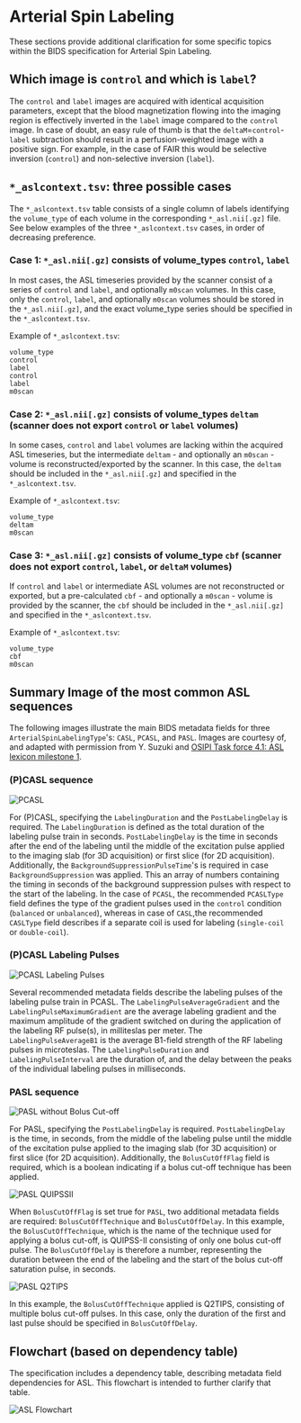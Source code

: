 # Arterial Spin Labeling

These sections provide additional clarification for some specific topics within the BIDS specification for Arterial Spin Labeling.

## Which image is `control` and which is `label`?

The `control` and `label` images are acquired with identical acquisition parameters,
except that the blood magnetization flowing into the imaging region is effectively inverted
in the `label` image compared to the `control` image.
In case of doubt, an easy rule of thumb is that the `deltaM`=`control`-`label` subtraction
should result in a perfusion-weighted image with a positive sign.
For example, in the case of FAIR this would be selective inversion (`control`)
and non-selective inversion (`label`).

## `*_aslcontext.tsv`: three possible cases

The `*_aslcontext.tsv` table consists of a single column of labels identifying the `volume_type` of each volume in the corresponding `*_asl.nii[.gz]` file.
See below examples of the three `*_aslcontext.tsv` cases, in order of decreasing preference.

### Case 1: `*_asl.nii[.gz]` consists of volume_types `control`, `label`

In most cases, the ASL timeseries provided by the scanner consist of a series
of `control` and `label`, and optionally `m0scan` volumes.
In this case, only the `control`, `label`, and optionally `m0scan` volumes should be stored in the `*_asl.nii[.gz]`,
and the exact volume_type series should be specified in the `*_aslcontext.tsv`.

Example of `*_aslcontext.tsv`:

```Text
volume_type
control
label
control
label
m0scan
```

### Case 2: `*_asl.nii[.gz]` consists of volume_types `deltam` (scanner does not export `control` or `label` volumes)

In some cases, `control` and `label` volumes are lacking within the acquired ASL timeseries,
but the intermediate `deltam` - and optionally an `m0scan` -
volume is reconstructed/exported by the scanner.
In this case, the `deltam` should be included in the `*_asl.nii[.gz]` and specified in the `*_aslcontext.tsv`.

Example of `*_aslcontext.tsv`:

```Text
volume_type
deltam
m0scan
```

### Case 3: `*_asl.nii[.gz]` consists of volume_type `cbf` (scanner does not export `control`, `label`, or `deltaM` volumes)

If `control` and `label` or intermediate ASL volumes are not reconstructed or exported,
but a pre-calculated `cbf` - and optionally a `m0scan` - volume is provided by the scanner,
the `cbf` should be included in the `*_asl.nii[.gz]` and specified in the `*_aslcontext.tsv`.

Example of `*_aslcontext.tsv`:

```Text
volume_type
cbf
m0scan
```

## Summary Image of the most common ASL sequences

The following images illustrate the main BIDS metadata fields for three `ArterialSpinLabelingType`'s:
`CASL`, `PCASL`, and `PASL`.
Images are courtesy of, and adapted with permission from
Y. Suzuki and [OSIPI Task force 4.1: ASL lexicon milestone 1](https://osipi.github.io/task-force-4-1/).

### (P)CASL sequence

![PCASL](../04-modality-specific-files/images/asl_pcasl_sequence.png)

For (P)CASL, specifying the `LabelingDuration` and the `PostLabelingDelay` is required.
The `LabelingDuration` is defined as the total duration of the labeling pulse train in seconds.
`PostLabelingDelay` is the time in seconds after the end of the labeling until the middle of the excitation pulse applied
to the imaging slab (for 3D acquisition) or first slice (for 2D acquisition).
Additionally, the `BackgroundSuppressionPulseTime`'s is required in case `BackgroundSuppression` was applied.
This an array of numbers containing the timing in seconds of the background suppression pulses
with respect to the start of the labeling.
In the case of `PCASL`, the recommended `PCASLType` field defines the type of the gradient pulses
used in the `control` condition (`balanced` or `unbalanced`),
whereas in case of `CASL`,the recommended `CASLType` field describes if a separate coil is used for labeling
(`single-coil` or `double-coil`).

### (P)CASL Labeling Pulses

![PCASL Labeling Pulses](../04-modality-specific-files/images/asl_pcasl_labeling_pulses.png)

Several recommended metadata fields describe the labeling pulses of the labeling pulse train in PCASL.
The `LabelingPulseAverageGradient` and the `LabelingPulseMaximumGradient` are the average labeling gradient
and the maximum amplitude of the gradient switched on during the application of the labeling RF pulse(s),
in milliteslas per meter.
The `LabelingPulseAverageB1` is the average B1-field strength of the RF labeling pulses in microteslas.
The `LabelingPulseDuration` and `LabelingPulseInterval` are the duration of,
and the delay between the peaks of the individual labeling pulses in milliseconds.

### PASL sequence

![PASL without Bolus Cut-off](../04-modality-specific-files/images/asl_pasl_boluscutoff_false.png)

For PASL, specifying the `PostLabelingDelay` is required.
`PostLabelingDelay` is the time, in seconds, from the middle of the labeling pulse until the middle of
the excitation pulse applied to the imaging slab (for 3D acquisition) or first slice (for 2D acquisition).
Additionally, the `BolusCutOffFlag` field is required,
which is a boolean indicating if a bolus cut-off technique has been applied.

![PASL QUIPSSII](../04-modality-specific-files/images/asl_pasl_boluscutoff_true_quipssII.png)

When `BolusCutOffFlag` is set true for `PASL`, two additional metadata fields are required:
`BolusCutOffTechnique` and `BolusCutOffDelay`.
In this example, the `BolusCutOffTechnique`, which is the name of the technique used for applying a bolus cut-off,
is QUIPSS-II consisting of only one bolus cut-off pulse.
The `BolusCutOffDelay` is therefore a number, representing the duration between the end of the labeling and the start of the bolus cut-off saturation pulse, in seconds.

![PASL Q2TIPS](../04-modality-specific-files/images/asl_pasl_boluscutoff_true_q2tips.png)

In this example, the `BolusCutOffTechnique` applied is Q2TIPS, consisting of multiple bolus cut-off pulses.
In this case, only the duration of the first and last pulse should be specified in `BolusCutOffDelay`.

## Flowchart (based on dependency table)

The specification includes a dependency table, describing metadata field dependencies for ASL.
This flowchart is intended to further clarify that table.

![ASL Flowchart](../04-modality-specific-files/images/asl_flowchart.png)
